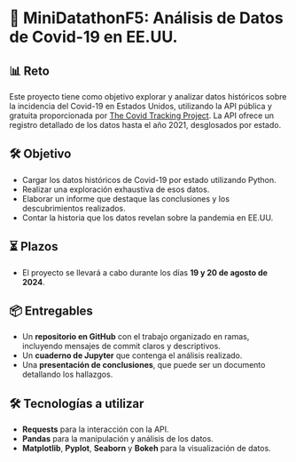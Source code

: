 # 🦠 **MiniDatathonF5: Análisis de Datos de Covid-19 en EE.UU.**

## 📊 **Reto**

Este proyecto tiene como objetivo explorar y analizar datos históricos sobre la incidencia del Covid-19 en Estados Unidos, utilizando la API pública y gratuita proporcionada por [The Covid Tracking Project](https://covidtracking.com/data/api). La API ofrece un registro detallado de los datos hasta el año 2021, desglosados por estado.

## 🛠️ **Objetivo**

- Cargar los datos históricos de Covid-19 por estado utilizando Python.
- Realizar una exploración exhaustiva de esos datos.
- Elaborar un informe que destaque las conclusiones y los descubrimientos realizados.
- Contar la historia que los datos revelan sobre la pandemia en EE.UU.

## ⏳ **Plazos**

- El proyecto se llevará a cabo durante los días **19 y 20 de agosto de 2024**.

## 📦 **Entregables**

- Un **repositorio en GitHub** con el trabajo organizado en ramas, incluyendo mensajes de commit claros y descriptivos.
- Un **cuaderno de Jupyter** que contenga el análisis realizado.
- Una **presentación de conclusiones**, que puede ser un documento detallando los hallazgos.

## 🛠️ **Tecnologías a utilizar**

- **Requests** para la interacción con la API.
- **Pandas** para la manipulación y análisis de los datos.
- **Matplotlib**, **Pyplot**, **Seaborn** y **Bokeh** para la visualización de datos.
